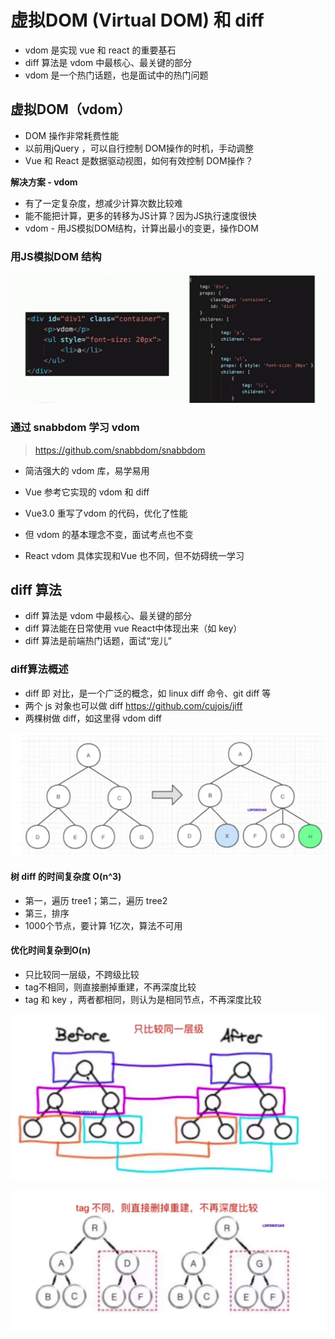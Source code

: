 # 虚拟DOM (Virtual DOM) 和 diff

+ vdom 是实现 vue 和 react 的重要基石
+ diff 算法是 vdom 中最核心、最关键的部分
+ vdom 是一个热门话题，也是面试中的热门问题





## 虚拟DOM（vdom）

+ DOM 操作非常耗费性能
+ 以前用jQuery ，可以自行控制 DOM操作的时机，手动调整
+ Vue 和 React 是数据驱动视图，如何有效控制 DOM操作？



**解决方案 - vdom**

+ 有了一定复杂度，想减少计算次数比较难
+ 能不能把计算，更多的转移为JS计算？因为JS执行速度很快
+ vdom - 用JS模拟DOM结构，计算出最小的变更，操作DOM



### 用JS模拟DOM 结构

![image-20210117204921032](./img/image-20210117204921032.png)



### 通过 snabbdom 学习 vdom

> https://github.com/snabbdom/snabbdom

+ 简洁强大的 vdom 库，易学易用
+ Vue 参考它实现的 vdom 和 diff



+ Vue3.0 重写了vdom 的代码，优化了性能
+ 但 vdom 的基本理念不变，面试考点也不变

+ React  vdom 具体实现和Vue 也不同，但不妨碍统一学习







## diff 算法

+ diff 算法是 vdom 中最核心、最关键的部分
+ diff 算法能在日常使用 vue React中体现出来（如 key）
+ diff 算法是前端热门话题，面试“宠儿”



### diff算法概述

+ diff 即 对比，是一个广泛的概念，如 linux diff 命令、git diff 等
+ 两个 js 对象也可以做 diff  https://github.com/cujois/jiff
+ 两棵树做 diff，如这里得 vdom diff

![image-20210117210150066](./img/image-20210117210150066.png)



#### 树 diff 的时间复杂度 O(n^3)

+ 第一，遍历 tree1；第二，遍历 tree2
+ 第三，排序
+ 1000个节点，要计算 1亿次，算法不可用



#### 优化时间复杂到O(n)

+ 只比较同一层级，不跨级比较
+ tag不相同，则直接删掉重建，不再深度比较
+ tag 和 key ，两者都相同，则认为是相同节点，不再深度比较



![image-20210117210523971](./img/image-20210117210523971.png)

![image-20210117210534595](./img/image-20210117210534595.png)


